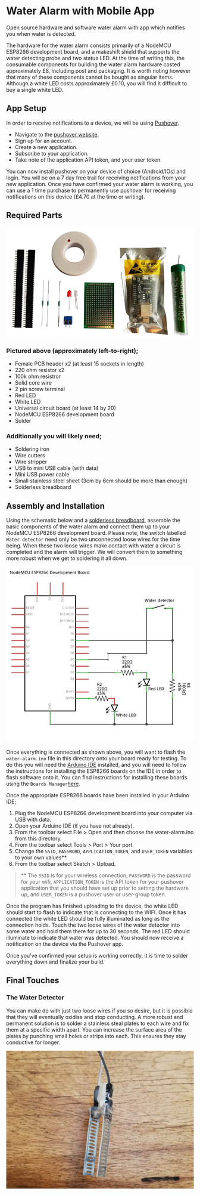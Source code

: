 # Water Alarm with Mobile App

Open source hardware and software water alarm with app which notifies you when water is detected.

The hardware for the water alarm consists primarily of a NodeMCU ESP8266 development board, and a makeshift shield that supports the water detecting probe and two status LED. At the time of writing this, the consumable components for building the water alarm hardware costed approximately £8, including post and packaging. It is worth noting however that many of these components cannot be bought as singular items. Although a white LED costs approximately £0.10, you will find it difficult to buy a single white LED.

## App Setup

In order to receive notifications to a device, we will be using [Pushover](https://pushover.net/).

* Navigate to the [pushover website](https://pushover.net/).
* Sign up for an account.
* Create a new application.
* Subscribe to your application.
* Take note of the application API token, and your user token.

You can now install pushover on your device of choice (Android/IOs) and login. You will be on a 7 day free trail for receiving notifications from your new application. Once you have confirmed your water alarm is working, you can use a 1 time purchase to permanently use pushover for receiving notifications on this device (£4.70 at the time or writing).

## Required Parts
![Visual of required parts](documentation/parts.jpg "Required parts")

### Pictured above (approximately left-to-right);
* Female PCB header x2 (at least 15 sockets in length)
* 220 ohm resistor x2
* 100k ohm resistror
* Solid core wire
* 2 pin screw terminal
* Red LED
* White LED
* Universal circuit board (at least 14 by 20)
* NodeMCU ESP8266 development board
* Solder

### Additionally you will likely need;
* Soldering iron
* Wire cutters
* Wire stripper
* USB to mini USB cable (with data)
* Mini USB power cable
* Small stainless steel sheet (3cm by 6cm should be more than enough)
* Solderless breadboard

## Assembly and Installation

Using the schematic below and a [solderless breadboard](http://wiring.org.co/learning/tutorials/breadboard/), assemble the basic components of the water alarm and connect them up to your NodeMCU ESP8266 development board. Please note, the switch labelled `Water detector` need only be two unconnected loose wires for the time being. When these two loose wires make contact with water a circuit is completed and the alarm will trigger. We will convert them to something more robust when we get to soldering it all down.

![Schematic for the detector](documentation/schematic.jpg "Alarm Schematic")

Once everything is connected as shown above, you will want to flash the `water-alarm.ino` file in this directory onto your board ready for testing. To do this you will need the [Arduino IDE](https://www.arduino.cc/en/main/software) installed, and you will need to follow the instructions for installing the ESP8266 boards on the IDE in order to flash software onto it. You can find instructions for installing these boards using the `Boards Manager`[here](https://arduino-esp8266.readthedocs.io/en/latest/installing.html#installing).

Once the appropriate ESP8266 boards have been installed in your Arduino IDE;

1. Plug the NodeMCU ESP8266 development board into your computer via USB with data.
2. Open your Arduino IDE (if you have not already).
3. From the toolbar select File > Open and then choose the water-alarm.ino from this directory.
4. From the toolbar select Tools > Port > Your port.
5. Change the `SSID`, `PASSWORD`, `APPLICATION_TOKEN`, and `USER_TOKEN` variables to your own values**.
6. From the toolbar select Sketch > Upload.

> ** The `SSID` is for your wireless connection, `PASSWORD` is the password for your wifi, `APPLICATION_TOKEN` is the API token for your pushover application that you should have set up prior to setting the hardware up, and `USER_TOKEN` is a pushover user or user-group token.  

Once the program has finished uploading to the device, the white LED should start to flash to indicate that is connecting to the WIFI. Once it has connected the white LED should be fully illuminated as long as the connection holds. Touch the two loose wires of the water detector into some water and hold them there for up to 30 seconds. The red LED should illuminate to indicate that water was detected. You should now receive a notification on the device via the Pushover app.

Once you've confirmed your setup is working correctly, it is time to solder everything down and finalize your build.

## Final Touches

### The Water Detector

You can make do with just two loose wires if you so desire, but it is possible that they will eventually oxidise and stop conducting. A more robust and permanent solution is to solder a stainless steal plates to each wire and fix them at a specific width apart. You can increase the surface area of the plates by punching small holes or strips into each. This ensures they stay conductive for longer.

![Water Detector](documentation/detector.jpg "Water Detector")
